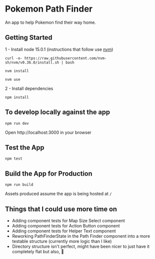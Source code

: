 # Pokemon Path Finder

An app to help Pokemon find their way home.

## Getting Started

1 - Install node 15.0.1 (instructions that follow use [nvm](https://github.com/nvm-sh/nvm#installing-and-updating))

```
curl -o- https://raw.githubusercontent.com/nvm-sh/nvm/v0.36.0/install.sh | bash
```

```
nvm install
```

```
nvm use
```

2 - Install dependencies

```
npm install
```

## To develop locally against the app

```
npm run dev
```

Open http://localhost:3000 in your browser

## Test the App

```
npm test
```

## Build the App for Production

```
npm run build
```

Assets produced assume the app is being hosted at `/`

## Things that I could use more time on

- Adding component tests for Map Size Select component
- Adding component tests for Action Button component
- Adding component tests for Helper Text component
- Reworking PathFinderState in the Path Finder component into a more testable structure (currently more logic than I like)
- Directory structure isn't perfect, might have been nicer to just have it completely flat but also, :shrug:
